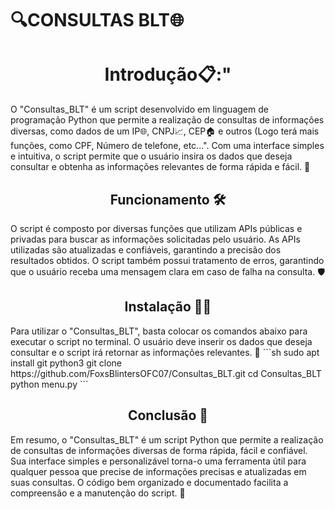 # 🔍CONSULTAS BLT🌐
<h1 align="center">Introdução📋:"</h1>

O "Consultas_BLT" é um script desenvolvido em linguagem de programação Python que permite a realização de consultas de informações diversas, como dados de um IP🌐, CNPJ📈, CEP🏠 e outros (Logo terá mais funções, como CPF, Número de telefone, etc...". Com uma interface simples e intuitiva, o script permite que o usuário insira os dados que deseja consultar e obtenha as informações relevantes de forma rápida e fácil. 🚀

<h2 align="center">Funcionamento 🛠️</h1>
O script é composto por diversas funções que utilizam APIs públicas e privadas para buscar as informações solicitadas pelo usuário. As APIs utilizadas são atualizadas e confiáveis, garantindo a precisão dos resultados obtidos. O script também possui tratamento de erros, garantindo que o usuário receba uma mensagem clara em caso de falha na consulta. 🛡️

<h2 align="center">Instalação 🔧✅</h2>
Para utilizar o "Consultas_BLT", basta colocar os comandos abaixo para executar o script no terminal. O usuário deve inserir os dados que deseja consultar e o script irá retornar as informações relevantes. 📝
```sh
sudo apt install git python3
git clone https://github.com/FoxsBlintersOFC07/Consultas_BLT.git
cd Consultas_BLT
python menu.py
```

<h2 align="center">Conclusão 🎉</h2>
Em resumo, o "Consultas_BLT" é um script Python que permite a realização de consultas de informações diversas de forma rápida, fácil e confiável. Sua interface simples e personalizável torna-o uma ferramenta útil para qualquer pessoa que precise de informações precisas e atualizadas em suas consultas. O código bem organizado e documentado facilita a compreensão e a manutenção do script. 🤝
